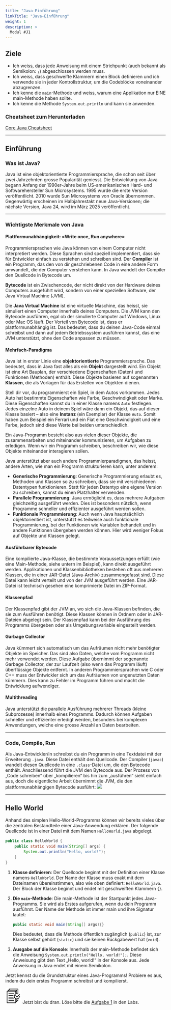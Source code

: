 ```yaml
---
title: "Java-Einführung"
linkTitle: "Java-Einführung"
weight: 1
description: >
  Modul #J1
---
```


## Ziele
* Ich weiss, dass jede Anweisung mit einem Strichpunkt (auch bekannt als Semikolon: `;`) abgeschlossen werden muss.
* Ich weiss, dass geschweifte Klammern einen Block definieren und ich verwende sie in jeder Kontrollstruktur, um die Codeblöcke voneinander abzugrenzen.
* Ich kenne die `main`-Methode und weiss, warum eine Applikation nur EINE main-Methode haben sollte.
* Ich kenne die Methode `System.out.println` und kann sie anwenden.


### Cheatsheet zum Herunterladen
[Core Java Cheatsheet](../../java-grundlagen/cheatsheet.pdf)

---

## Einführung

### Was ist Java?
Java ist eine objektorientierte Programmiersprache, die schon seit über zwei Jahrzehnten grosse Popularität geniesst.
Die Entwicklung von Java begann Anfang der 1990er-Jahre beim US-amerikanischen Hard- und Softwarehersteller Sun Microsystems.
1995 wurde die erste Version veröffentlicht. 2010 wurde Sun Microsystems von Oracle übernommen.
Gegenwärtig erscheinen im Halbjahrestakt neue Java-Versionen; die nächste Version, Java 24, wird im März 2025 veröffentlicht.
    
---

### Wichtigste Merkmale von Java

#### Plattformunabhängigkeit: «Write once, Run anywhere»
Programmiersprachen wie Java können von einem Computer nicht interpretiert werden. Diese Sprachen sind speziell implementiert, dass sie für Entwickler einfach zu verstehen und schreiben sind.
Der **Compiler** ist ein Programm, das den von dir geschriebenen Code in eine andere Form umwandelt, die der Computer verstehen kann. 
In Java wandelt der Compiler den Quellcode in Bytecode um. 

**Bytecode** ist ein Zwischencode, der nicht direkt von der Hardware deines Computers ausgeführt wird, sondern von einer speziellen Software, der Java Virtual Machine (JVM).

Die **Java Virtual Machine** ist eine virtuelle Maschine, das heisst, sie simuliert einen Computer innerhalb deines Computers. 
Die JVM kann den Bytecode ausführen, egal ob der simulierte Computer auf Windows, Linux oder Mac OS läuft. 
Der Vorteil von Bytecode ist, dass er plattformunabhängig ist. 
Das bedeutet, dass du deinen Java-Code einmal schreibst und dann auf jedem Betriebssystem ausführen kannst, das eine JVM unterstützt, ohne den Code anpassen zu müssen.

#### Mehrfach-Paradigma
Java ist in erster Linie eine **objektorientierte** Programmiersprache. 
Das bedeutet, dass in Java fast alles als ein **Objekt** dargestellt wird. 
Ein Objekt ist eine Art Bauplan, der verschiedene Eigenschaften (Daten) und Funktionen (Methoden) enthält.
Diese Objekte basieren auf sogenannten **Klassen**, die als Vorlagen für das Erstellen von Objekten dienen.

Stell dir vor, du programmierst ein Spiel, in dem Autos vorkommen. 
Jedes Auto hat bestimmte Eigenschaften wie Farbe, Geschwindigkeit oder Marke. 
Diese Eigenschaften kannst du in einer Klasse namens `Auto` festlegen. 
Jedes einzelne Auto in deinem Spiel wäre dann ein Objekt, das auf dieser Klasse basiert – also eine **Instanz** (ein Exemplar) der Klasse `Auto`.
Somit haben zum Beispiel ein Ferrari und ein Fiat eine Geschwindigkeit und eine Farbe, jedoch sind diese Werte bei beiden unterschiedlich.

Ein Java-Programm besteht also aus vielen dieser Objekte, die zusammenarbeiten und miteinander kommunizieren, um Aufgaben zu erledigen. 
Wenn wir ein Programm schreiben, beschreiben wir, wie diese Objekte miteinander interagieren sollen.

Java unterstützt aber auch andere Programmierparadigmen, das heisst, andere Arten, wie man ein Programm strukturieren kann, unter anderem:
- **Generische Programmierung**: Generische Programmierung erlaubt es, Methoden und Klassen so zu schreiben, dass sie mit verschiedenen Datentypen funktionieren. Statt für jeden Datentyp eine eigene Version zu schreiben, kannst du einen Platzhalter verwenden.
- **Parallele Programmierung**: Java ermöglicht es, dass mehrere Aufgaben gleichzeitig ausgeführt werden. Dies ist besonders nützlich, wenn Programme schneller und effizienter ausgeführt werden sollen.
- **Funktionale Programmierung**: Auch wenn Java hauptsächlich objektorientiert ist, unterstützt es teilweise auch funktionale Programmierung, bei der Funktionen wie Variablen behandelt und in andere Funktionen übergeben werden können. Hier wird weniger Fokus auf Objekte und Klassen gelegt.


#### Ausführbarer Bytecode
Eine kompilierte Java-Klasse, die bestimmte Voraussetzungen erfüllt (wie eine Main-Methode, siehe untern im Beispiel), kann direkt ausgeführt werden. 
Applikationen und Klassenbibliotheken bestehen oft aus mehreren Klassen, die in einer JAR-Datei (Java-Archiv) zusammengefasst sind. 
Diese Datei kann leicht verteilt und von der JVM ausgeführt werden. Eine JAR-Datei ist technisch gesehen eine komprimierte Datei im ZIP-Format.

#### Klassenpfad
Der Klassenpfad gibt der JVM an, wo sich die Java-Klassen befinden, die sie zum Ausführen benötigt. 
Diese Klassen können in Ordnern oder in JAR-Dateien abgelegt sein. 
Der Klassenpfad kann bei der Ausführung des Programms übergeben oder als Umgebungsvariable eingestellt werden.

#### Garbage Collector
Java kümmert sich automatisch um das Aufräumen nicht mehr benötigter Objekte im Speicher. Das sind also Daten, welche vom Programm nicht mehr verwendet werden.
Diese Aufgabe übernimmt der sogenannte Garbage Collector, der zur Laufzeit (also wenn das Programm läuft) überflüssige Objekte entfernt.
In anderen Programmiersprachen wie C oder C++ muss der Entwickler sich um das Aufräumen von ungenutzten Daten kümmern.
Dies kann zu Fehler im Programm führen und macht die Entwicklung aufwendiger.

#### Multithreading
Java unterstützt die parallele Ausführung mehrerer Threads (kleine Subprozesse) innerhalb eines Programms. 
Dadurch können Aufgaben schneller und effizienter erledigt werden, besonders bei komplexen Anwendungen, welche eine grosse Anzahl an Daten bearbeiten.

---

### Code, Compile, Run
Als Java-Entwickler/in schreibst du ein Programm in eine Textdatei mit der Erweiterung `.java`. 
Diese Datei enthält den Quellcode. 
Der Compiler (`javac`) wandelt diesen Quellcode in eine `.class`-Datei um, die den Bytecode enthält. 
Anschliessend führt die JVM den Bytecode aus. 
Der Prozess von „Code schreiben“ über „kompilieren“ bis hin zum „ausführen“ sieht einfach aus, doch die eigentliche Arbeit übernimmt die JVM, die den plattformunabhängigen Bytecode ausführt:
![](../../java-grundlagen/code-compile-run.png)

---

## Hello World
Anhand des simplen Hello-World-Programms können wir bereits vieles über die zentralen Bestandteile einer Java-Anwendung erklären. Der folgende Quellcode ist in einer Datei mit dem Namen `HelloWorld.java` abgelegt.
```java
public class HelloWorld {
    public static void main(String[] args) {
        System.out.println("Hello, world!");
    }
}
```

1. **Klasse definieren**: Der Quellcode beginnt mit der Definition einer Klasse namens `HelloWorld`. Der Name der Klasse muss exakt mit dem Dateinamen übereinstimmen, also wie oben definiert: `HelloWorld.java`. Der Block der Klasse beginnt und endet mit geschweiften Klammern {}.


2. **Die `main`-Methode**: Die main-Methode ist der Startpunkt jedes Java-Programms. Sie wird als Erstes aufgerufen, wenn du dein Programm ausführst. Der Name der Methode ist immer main und ihre Signatur lautet:
    ```java
    public static void main(String[] args){}
    ```
    Dies bedeutet, dass die Methode öffentlich zugänglich (`public`) ist, zur Klasse selbst gehört (`static`) und sie keinen Rückgabewert hat (`void`).


3. **Ausgabe auf die Konsole**: Innerhalb der main-Methode befindet sich die Anweisung `System.out.println("Hello, world!");`. Diese Anweisung gibt den Text „Hello, world!“ in der Konsole aus. Jede Anweisung in Java endet mit einem Semikolon.

Jetzt kennst du die Grundstruktur eines Java-Programms! Probiere es aus, indem du dein erstes Programm schreibst und kompilierst.

![task1](/images/task.png) Jetzt bist du dran. Löse bitte die [Aufgabe 1](../../../../labs/java/java-grundlagen/01_basicexercises/#aufgabe-1---ausgaben-auf-die-kommandozeile) in den Labs.